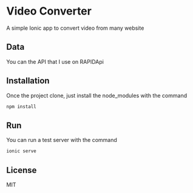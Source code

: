 # Video Converter 
A simple Ionic app to convert video from many website 

## Data
You can the API that I use on RAPIDApi 

## Installation 
Once the project clone, just install the node_modules with the command 
```bash
npm install 
```

## Run 
You can run a test server with the command
```bash
ionic serve 
```

## License 
MIT

